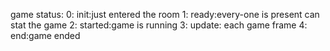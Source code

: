 game status:
    0: init:just entered the room
    1: ready:every-one is present can stat the game
    2: started:game is running
    3: update: each game frame
    4: end:game ended
